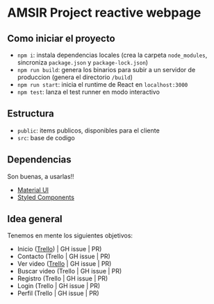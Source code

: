 # AMSIR Project reactive webpage


## Como iniciar el proyecto

 - `npm i`: instala dependencias locales (crea la carpeta `node_modules`, sincroniza `package.json` y `package-lock.json`)
 - `npm run build`: genera los binarios para subir a un servidor de produccion (genera el directorio `/build`)
 - `npm run start`: inicia el runtime de React en `localhost:3000`
 - `npm test`: lanza el test runner en modo interactivo

## Estructura

 - `public`: items publicos, disponibles para el cliente
 - `src`: base de codigo

## Dependencias

Son buenas, a usarlas!!

 - [Material UI](https://mui.com/material-ui)
 - [Styled Components](https://styled-components.com/)

## Idea general

Tenemos en mente los siguientes objetivos:

 - Inicio ([Trello](https://trello.com/c/jmcTgUA5/20-disenar-e-implementar-pagina-de-bienvenida)) | GH issue | PR)
 - Contacto (Trello | GH issue | PR)
 - Ver video ([Trello](https://trello.com/c/CfPc5FW0/21-disenar-e-implementar-pagina-de-ver-video) | GH issue | PR)
 - Buscar video (Trello | GH issue | PR)
 - Registro (Trello | GH issue | PR)
 - Login (Trello | GH issue | PR)
 - Perfil (Trello | GH issue | PR)
